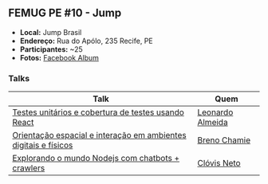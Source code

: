 ## FEMUG PE #10 - Jump

* **Local:** Jump Brasil
* **Endereço:** Rua do Apólo, 235 Recife, PE
* **Participantes:** ~25
* **Fotos:** [Facebook Album](https://www.facebook.com/pg/femugpe/photos/?tab=album&album_id=1422233024530750)

### Talks

| Talk                            | Quem                                                               
| ------------------------------  | ------------------------------------------------------------------
| [Testes unitários e cobertura de testes usando React](#) | [Leonardo Almeida](https://github.com/lhew)
| [Orientação espacial e interação em ambientes digitais e físicos](https://pt.slideshare.net/secret/wFR5zy0j7L36ph) | [Breno Chamie](https://github.com/brenochamie)
| [Explorando o mundo Nodejs com chatbots + crawlers](http://slides.com/clovisneto/animando-e-iterando-4#/) | [Clóvis Neto](https://github.com/clovisdasilvaneto)
